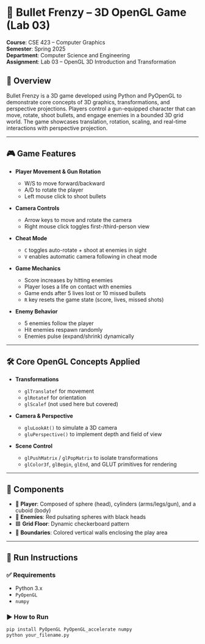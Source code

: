 # 🔫 Bullet Frenzy – 3D OpenGL Game (Lab 03)

**Course**: CSE 423 – Computer Graphics  
**Semester**: Spring 2025  
**Department**: Computer Science and Engineering  
**Assignment**: Lab 03 – OpenGL 3D Introduction and Transformation

## 🧠 Overview

Bullet Frenzy is a 3D game developed using Python and PyOpenGL to demonstrate core concepts of 3D graphics, transformations, and perspective projections. Players control a gun-equipped character that can move, rotate, shoot bullets, and engage enemies in a bounded 3D grid world. The game showcases translation, rotation, scaling, and real-time interactions with perspective projection.

---

## 🎮 Game Features

- **Player Movement & Gun Rotation**
  - W/S to move forward/backward
  - A/D to rotate the player
  - Left mouse click to shoot bullets

- **Camera Controls**
  - Arrow keys to move and rotate the camera
  - Right mouse click toggles first-/third-person view

- **Cheat Mode**
  - `C` toggles auto-rotate + shoot at enemies in sight
  - `V` enables automatic camera following in cheat mode

- **Game Mechanics**
  - Score increases by hitting enemies
  - Player loses a life on contact with enemies
  - Game ends after 5 lives lost or 10 missed bullets
  - `R` key resets the game state (score, lives, missed shots)

- **Enemy Behavior**
  - 5 enemies follow the player
  - Hit enemies respawn randomly
  - Enemies pulse (expand/shrink) dynamically

---

## 🛠️ Core OpenGL Concepts Applied

- **Transformations**
  - `glTranslatef` for movement
  - `glRotatef` for orientation
  - `glScalef` (not used here but covered)

- **Camera & Perspective**
  - `gluLookAt()` to simulate a 3D camera
  - `gluPerspective()` to implement depth and field of view

- **Scene Control**
  - `glPushMatrix` / `glPopMatrix` to isolate transformations
  - `glColor3f`, `glBegin`, `glEnd`, and GLUT primitives for rendering

---

## 🧩 Components

- 🧍 **Player**: Composed of sphere (head), cylinders (arms/legs/gun), and a cuboid (body)
- 🧠 **Enemies**: Red pulsating spheres with black heads
- 🟩 **Grid Floor**: Dynamic checkerboard pattern
- 🧱 **Boundaries**: Colored vertical walls enclosing the play area

---

## 🚀 Run Instructions

### ✅ Requirements
- Python 3.x
- `PyOpenGL`
- `numpy`

### ▶️ How to Run
```bash
pip install PyOpenGL PyOpenGL_accelerate numpy
python your_filename.py
